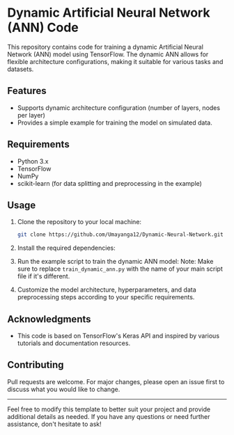 
# Dynamic Artificial Neural Network (ANN) Code

This repository contains code for training a dynamic Artificial Neural Network (ANN) model using TensorFlow. The dynamic ANN allows for flexible architecture configurations, making it suitable for various tasks and datasets.

## Features

- Supports dynamic architecture configuration (number of layers, nodes per layer)
- Provides a simple example for training the model on simulated data.

## Requirements

- Python 3.x
- TensorFlow
- NumPy
- scikit-learn (for data splitting and preprocessing in the example)

## Usage

1. Clone the repository to your local machine:

   ```bash
   git clone https://github.com/Umayanga12/Dynamic-Neural-Network.git
   ```

2. Install the required dependencies:
3. Run the example script to train the dynamic ANN model:
   Note: Make sure to replace `train_dynamic_ann.py` with the name of your main script file if it's different.

4. Customize the model architecture, hyperparameters, and data preprocessing steps according to your specific requirements.

## Acknowledgments

- This code is based on TensorFlow's Keras API and inspired by various tutorials and documentation resources.

## Contributing

Pull requests are welcome. For major changes, please open an issue first to discuss what you would like to change.

---

Feel free to modify this template to better suit your project and provide additional details as needed. If you have any questions or need further assistance, don't hesitate to ask!
